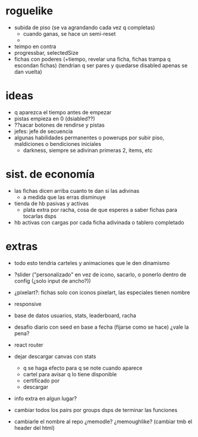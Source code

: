 # roguelike
- subida de piso (se va agrandando cada vez q completas)
  - cuando ganas, se hace un semi-reset
  - 
- teimpo en contra
- progressbar, selectedSize
- fichas con poderes (+tiempo, revelar una ficha, fichas trampa q escondan fichas) (tendrian q ser pares y quedarse disabled apenas se dan vuelta)  

# ideas
- q aparezca el tiempo antes de empezar
- pistas empieza en 0 (dsiabled??)
- ??sacar botones de rendirse y pistas
- jefes: jefe de secuencia
- algunas habilidades permanentes o powerups por subir piso, maldiciones o bendiciones iniciales
  - darkness, siempre se adivinan primeras 2, items, etc  

# sist. de economía
- las fichas dicen arriba cuanto te dan si las adivinas
  - a medida que las erras disminuye
- tienda de hb pasivas y activas
  - plata extra por racha, cosa de que esperes a saber fichas para tocarlas dsps
- hb activas con cargas por cada ficha adivinada o tablero completado  

# extras
- todo esto tendria carteles y animaciones que le den dinamismo
- ?slider ("personalizado" en vez de icono, sacarlo, o ponerlo dentro de config (¿solo input de ancho?))
- ¿pixelart?: fichas solo con iconos pixelart, las especiales tienen nombre
- responsive  

- base de datos usuarios, stats, leaderboard, racha
- desafio diario con seed en base a fecha (fijarse como se hace) ¿vale la pena?
- react router
- dejar descargar canvas con stats
  - q se haga efecto para q se note cuando aparece
  - cartel para avisar q lo tiene disponible
  - certificado por
  - descargar  

- info extra en algun lugar?
- cambiar todos los pairs por groups dsps de terminar las funciones
- cambiarle el nombre al repo ¿memodle? ¿memoughlike? (cambiar tmb el header del html)